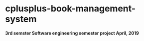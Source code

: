 # cplusplus-book-management-system

<h4>3rd semster Software engineering semester project <bold>April, 2019</bold></h4>
